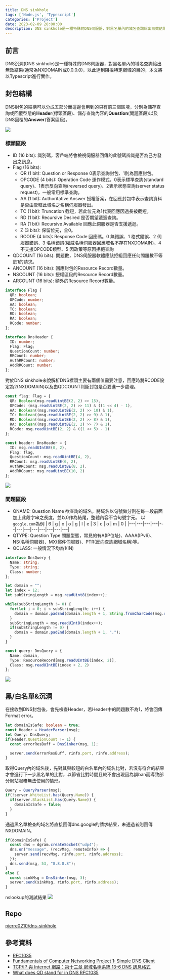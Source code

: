 ```yaml
---
title: DNS sinkhole
tags: ['Node.js', 'Typescript']
categories: ['Project']
date: 2023-02-09 20:00:00
description: DNS sinkhole是一種特殊的DNS伺服器，對黑名單內的域名查詢給出無效結果，以此達到阻擋特定網域的目的，本文將以Typescript進行實作。
---
```

## 前言
DNS沉洞(DNS sinkhole)是一種特殊的DNS伺服器，對黑名單內的域名查詢給出無效結果(通常為NXDOMAIN或0.0.0.0)，以此達到阻擋特定網域的目的，本文將以Typescript進行實作。

## 封包結構
DNS封包的結構可以分成五部分而這邊會用到的只有前三個區塊，分別為儲存查詢或回覆型態的**Header**(標頭區段)、儲存查詢內容的**Question**(問題區段)以及DNS回覆的**Answer**(答案區段)。

![](dns-packet.png)

### 標頭區段
- ID (16 bits): 識別碼，客戶端將會檢視伺服器回傳的此號碼辨識是否為己方發出之訊息。
- Flag (16 bits): 
  - QR (1 bit): Question or Response 0表示查詢封包、1則為回應封包。
  - OPCODE (4 bits): Operation Code 運作模式，0表示標準查詢(standard query)、1表示反向查詢(reversed query)、2表示狀態查詢(server status request)，一般常用標準查詢。
  - AA (1 bit): Authoritative Answer 授權答案，在回應封包中表示查詢資料是否由管轄此域名之名稱伺服器發出。
  - TC (1 bit): Truncation 截短，若此位元為1代表回應因過長被截短。
  - RD (1 bit): Recursive Desired 是否期望遞迴查詢。
  - RA (1 bit): Recursive Available 回應此伺服器是否支援遞迴。
  - Z (3 bits): 保留位元，全0。
  - RCODE (4 bits): Response Code 回應碼。0 無錯誤、1 格式錯誤、2 伺服器錯誤、3 名稱錯誤(權威名稱伺服器回應域名不存在NXDOMAIN)、4 不支援OPCODE類型、5 因政策等原因拒絕查詢
- QDCOUNT (16 bits): 問題數，DNS伺服器軟體應該拒絕回應任何問題數不等於1的請求。
- ANCOUNT (16 bits): 回應封包的Resource Record數量。
- NSCOUNT (16 bits): 授權區段的Resource Record數量。
- ARCOUNT (16 bits): 額外的Resource Record數量。

```ts ./src/interfaces/Flag.ts
interface Flag {
  QR: boolean;
  OPCode: number;
  AA: boolean;
  TC: boolean;
  RD: boolean;
  RA: boolean;
  RCode: number;
};
```
```ts ./src/interfaces/DnsHeader.ts
interface DnsHeader {
  ID: number;
  Flag: Flag;
  QuestionCount: number;
  RRCount: number;
  AuthRRCount: number;
  AddRRCount: number;
};
```

對於DNS sinkhole來說解析DNS標頭主要有兩個值需要注意，回應時將RCODE設定為2(NXDOMAIN)以及由QDCOUNT判斷封包是否要進一步處理。
```ts ./src/modules/dnsParser.ts
const flag: Flag = {
  QR: Boolean(msg.readUintBE(2, 2) >> 15),
  OPCode: (msg.readUintBE(2, 2) >> 11) & ((1 << 4) - 1),
  AA: Boolean((msg.readUintBE(2, 2) >> 10) & 1),
  TC: Boolean((msg.readUintBE(2, 2) >> 9) & 1),
  RD: Boolean((msg.readUintBE(2, 2) >> 8) & 1),
  RA: Boolean((msg.readUintBE(2, 2) >> 7) & 1),
  RCode: msg.readUintBE(2, 2) & ((1 << 5) - 1)
};

const header: DnsHeader = {
  ID: msg.readUIntBE(0, 2),
  Flag: flag,
  QuestionCount: msg.readUintBE(4, 2),
  RRCount: msg.readUintBE(6, 2),
  AuthRRCount: msg.readUintBE(8, 2),
  AddRRCount: msg.readUintBE(10, 2)
};
```

![](packet-header.png)

### 問題區段
- QNAME: Question Name 欲查詢的域名，將域名以句號做分割在每一段前面加上此段字串之長度，並以0作為結尾，整體內容不含句號字元。
以`google.com`為例
| 6 | g | o | o | g | l | e | 3 | c | o | m | 0 |
|---|---|---|---|---|---|---|---|---|---|---|---|
- QTYPE: Question Type 問題型態，常見的有A(IP位址)、AAAA(IPv6)、NS(名稱伺服器)、MX(郵件伺服器)、PTR(反向查詢網域名稱)等。
- QCLASS: 一般情況下均為1(IN)

```ts ./src/interfaces/DnsQuery.ts
interface DnsQuery {
  Name: string;
  Type: string;
  Class: number;
};
```

```ts ./src/modules/dnsParser.ts
let domain = "";
let index = 12;
let subStringLength = msg.readUint8(index++);

while(subStringLength != 0) {
  for(let i = 0; i < subStringLength; i++) {
    domain = domain.padEnd(domain.length + 1, String.fromCharCode(msg.readUInt8(index++)));
  }
  subStringLength = msg.readUInt8(index++);
  if(subStringLength != 0) {
    domain = domain.padEnd(domain.length + 1, ".");
  }
}

const query: DnsQuery = {
  Name: domain,
  Type: ResourceRecord[msg.readUIntBE(index, 2)],
  Class: msg.readUIntBE(index + 2, 2)
};
```

![](packet-question.png)

## 黑/白名單&沉洞
在接收到DNS封包後，會先檢查Header，若Header中的問題數不為1，將會回傳Format error。

```ts ./src/modules/dnsHandler.ts
let domainIsSafe: boolean = true;
const Header = HeaderParser(msg);
let Query: DnsQuery;
if(Header.QuestionCount != 1) {
  const errorResBuff = DnsSinker(msg, 1);

  server.send(errorResBuff, rinfo.port, rinfo.address);
}
```

取得Query內的域名後，先對其與較短的白名單內的域名比對，若沒有符合的結果才會進行下一步黑名單的比對，以節省比對時間且較不會出現因為誤ban而導致部分網站服務無法使用的情形。

```ts ./src/modules/dnsHandler.ts
Query = QueryParser(msg);
if(!server.WhiteList.has(Query.Name)) {
  if(server.BlackList.has(Query.Name)) {
    domainIsSafe = false;
  }
}
```

通過黑名單檢查的域名將直接回傳dns.google的請求結果，未通過者則回傳NXDOMAIN。

```ts ./src/modules/dnsHandler.ts
if(domainIsSafe) {
  const dns = dgram.createSocket("udp4");
  dns.on("message", (recvMsg, remoteInfo) => {
    server.send(recvMsg, rinfo.port, rinfo.address);
  });
  dns.send(msg, 53, "8.8.8.8");
}
else {
  const sinkMsg = DnsSinker(msg, 3);
  server.send(sinkMsg, rinfo.port, rinfo.address);
}
```

nslookup的測試結果
![](demo-block.png)

## Repo
[pierre0210/dns-sinkhole](https://github.com/pierre0210/dns-sinkhole)

## 參考資料
- [RFC1035](https://www.rfc-editor.org/rfc/rfc1035)
- [Fundamentals of Computer Networking  Project 1: Simple DNS Client](https://mislove.org/teaching/cs4700/spring11/handouts/project1-primer.pdf)
- [TCP/IP 與 Internet 網路：第十三章 網域名稱系統 13-6 DNS 訊息格式](http://www.tsnien.idv.tw/Internet_WebBook/chap13/13-6%20DNS%20%E8%A8%8A%E6%81%AF%E6%A0%BC%E5%BC%8F.html)
- [What does QD stand for in DNS RFC1035](https://stackoverflow.com/questions/32031349/what-does-qd-stand-for-in-dns-rfc1035)
